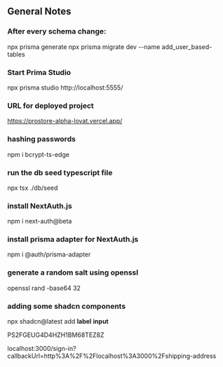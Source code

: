 ## General Notes

### After every schema change:
npx prisma generate
npx prisma migrate dev --name add_user_based-tables

### Start Prima Studio
npx prisma studio
http://localhost:5555/

### URL for deployed project
https://prostore-alpha-lovat.vercel.app/

### hashing passwords
npm i bcrypt-ts-edge

### run the db seed typescript file
npx tsx ./db/seed

### install NextAuth.js
npm i next-auth@beta

### install prisma adapter for NextAuth.js
npm i @auth/prisma-adapter

### generate a random salt using openssl
openssl rand -base64 32

### adding some shadcn components
npx shadcn@latest add **label** **input**

PS2FGEUG4D4HZH1BM68TEZ8Z

localhost:3000/sign-in?callbackUrl=http%3A%2F%2Flocalhost%3A3000%2Fshipping-address